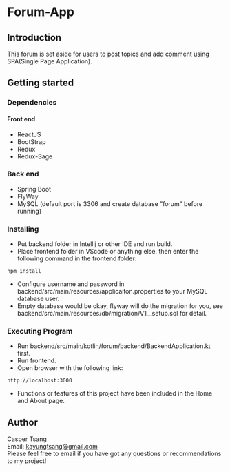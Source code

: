 # Forum-App

## Introduction
This forum is set aside for users to post topics and add comment using SPA(Single Page Application).

## Getting started
### Dependencies
#### Front end
* ReactJS
* BootStrap
* Redux
* Redux-Sage

### Back end
* Spring Boot
* FlyWay
* MySQL (default port is 3306 and create database "forum" before running)

### Installing
* Put backend folder in Intellij or other IDE and run build.
* Place frontend folder in VScode or anything else, then enter the following command in the frontend folder:
```
npm install
```
* Configure username and password in backend/src/main/resources/applicaiton.properties to your MySQL database user.
* Empty database would be okay, flyway will do the migration for you, see backend/src/main/resources/db/migration/V1__setup.sql for detail.

### Executing Program
* Run backend/src/main/kotlin/forum/backend/BackendApplication.kt first.
* Run frontend.
* Open browser with the following link:
```
http://localhost:3000
```
* Functions or features of this project have been included in the Home and About page.


## Author  
Casper Tsang  
Email: kayungtsang@gmail.com  
Please feel free to email if you have got any questions or recommendations to my project!
